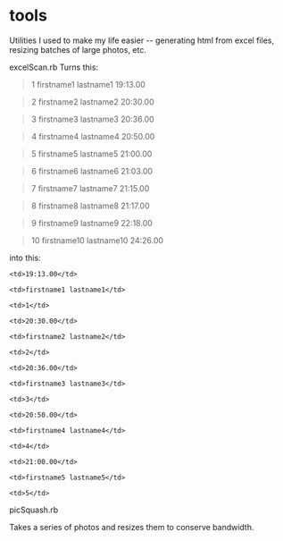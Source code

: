 tools
=====

Utilities I used to make my life easier -- generating html from excel files, resizing batches of large photos, etc.

excelScan.rb 
Turns this:

> 1	firstname1	lastname1	19:13.00

> 2	firstname2	lastname2	20:30.00

> 3	firstname3	lastname3	20:36.00

> 4	firstname4	lastname4	20:50.00

> 5	firstname5	lastname5	21:00.00

> 6	firstname6	lastname6	21:03.00

> 7	firstname7	lastname7	21:15.00

> 8	firstname8	lastname8	21:17.00

> 9	firstname9	lastname9	22:18.00

> 10	firstname10	lastname10	24:26.00

into this:

<tr>

	<td>19:13.00</td>
	
	<td>firstname1 lastname1</td>
	
	<td>1</td>
	
</tr>

<tr>

	<td>20:30.00</td>
	
	<td>firstname2 lastname2</td>
	
	<td>2</td>
	
</tr>

<tr>

	<td>20:36.00</td>
	
	<td>firstname3 lastname3</td>
	
	<td>3</td>
	
</tr>

<tr>

	<td>20:50.00</td>
	
	<td>firstname4 lastname4</td>
	
	<td>4</td>
	
</tr>

<tr>

	<td>21:00.00</td>
	
	<td>firstname5 lastname5</td>
	
	<td>5</td>
	
</tr>



picSquash.rb

Takes a series of photos and resizes them to conserve bandwidth.
